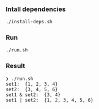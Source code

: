 ### Intall dependencies

```bash
./install-deps.sh
```

### Run

```bash
./run.sh
```

### Result

```
❯ ./run.sh
set1:  {1, 2, 3, 4}
set2:  {3, 4, 5, 6}
set1 & set2:  {3, 4}
set1 | set2:  {1, 2, 3, 4, 5, 6}
``` 